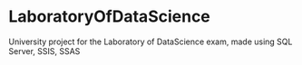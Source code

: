 # LaboratoryOfDataScience
University project for the Laboratory of DataScience exam, made using SQL Server, SSIS, SSAS

